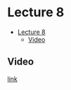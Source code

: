 # Lecture 8

- [Lecture 8](#lecture-8)
  - [Video](#video)

## Video

[link](https://drive.google.com/file/d/1IglL3gSMJ9K1s9B3-wGvIAY7Md-Hk7oq/view?usp=sharing)